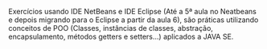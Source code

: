 Exercícios usando IDE NetBeans e IDE Eclipse (Até a 5ª aula no Neatbeans e depois migrando para o Eclipse a partir da aula 6), são práticas utilizando conceitos de POO (Classes, instâncias de classes, abstração, encapsulamento, métodos getters e setters...) aplicados a JAVA SE. 
